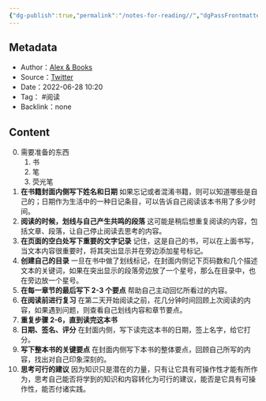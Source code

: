 ```yaml
---
{"dg-publish":true,"permalink":"/notes-for-reading//","dgPassFrontmatter":true}
---
```


## Metadata
- Author：[Alex & Books](https://twitter.com/AlexAndBooks_)
- Source：[Twitter](https://twitter.com/AlexAndBooks_/status/1310431178344853504)
- Date：2022-06-28 10:20
- Tag： #阅读 
- Backlink：none
## Content
0. 需要准备的东西
	1. 书
	2. 笔
	3. 荧光笔
1. **在书籍封面内侧写下姓名和日期**
如果忘记或者混淆书籍，则可以知道哪些是自己的；日期作为生活中的一种日记条目，可以告诉自己阅读该本书用了多少时间。
2. **阅读的时候，划线与自己产生共鸣的段落**
这可能是稍后想重复阅读的内容，包括文章、段落，让自己停止阅读去思考的内容。
3. **在页面的空白处写下重要的文字记录**
记住，这是自己的书，可以在上面书写，当文本内容很重要时，将其突出显示并在旁边添加星号标记。
4. **创建自己的目录**
一旦在书中做了划线标记，在封面内侧记下页码数和几个描述文本的关键词，如果在突出显示的段落旁边放了一个星号，那么在目录中，也在旁边放一个星号。
5. **在每一章节的最后写下 2-3 个要点**
帮助自己主动回忆所看过的内容。
6. **在阅读前进行复习**
在第二天开始阅读之前，花几分钟时间回顾上次阅读的内容，如果遇到问题，则查看自己划线内容和章节要点。
7. **重复步骤 2-6，直到读完这本书**
8. **日期、签名、评分**
在封面内侧，写下读完这本书的日期，签上名字，给它打分。
9. **写下整本书的关键要点**
在封面内侧写下本书的整体要点，回顾自己所写的内容，找出对自己印象深刻的。
10. **思考可行的建议**
因为知识只是潜在的力量，只有让它具有可操作性才能有所作为，思考自己能否将学到的知识和内容转化为可行的建议，能否是它具有可操作性，能否付诸实践。